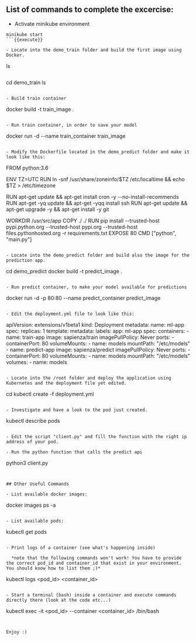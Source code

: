 ## List of commands to complete the excercise:

- Activate minikube environment

```
minikube start
```{{execute}}

- Locate into the demo_train folder and build the first image using Docker.

```
ls
```{{execute}}

```
cd demo_train
ls
```{{execute}}

- Build train container 

```
docker build -t train_image .
```{{execute}}

- Run train container, in order to save your model

```
docker run -d --name train_container train_image
```{{execute}}

- Modify the Dockerfile located in the demo_predict folder and make it look like this:

```
FROM python:3.6

ENV TZ=UTC
RUN ln -snf /usr/share/zoneinfo/$TZ /etc/localtime && echo $TZ > /etc/timezone

RUN apt-get update && apt-get install cron -y --no-install-recommends
RUN apt-get -yq update && apt-get -yqq install ssh
RUN apt-get update && apt-get upgrade -y && apt-get install -y git

WORKDIR /usr/src/app
COPY ./ ./
RUN pip install --trusted-host pypi.python.org --trusted-host pypi.org --trusted-host files.pythonhosted.org -r requirements.txt
EXPOSE 80
CMD ["python", "main.py"]
```{{copy}}

- Locate into the demo_predict folder and build also the image for the prediction app.

```
cd demo_predict
docker build -t predict_image .
```{{execute}}

- Run predict container, to make your model available for predictions

```
docker run -d -p 80:80 --name predict_container predict_image
```{{execute}}

- Edit the deployment.yml file to look like this:

```
apiVersion: extensions/v1beta1
kind: Deployment
metadata:
  name: ml-app
spec:
  replicas: 1
  template:
    metadata:
      labels:
        app: ml-app
    spec:
      containers:
      - name: train-app
        image: sapienza/train
        imagePullPolicy: Never
        ports:
        - containerPort: 80
        volumeMounts:
        - name: models
          mountPath: "/etc/models"
      - name: predict-app
        image: sapienza/predict
        imagePullPolicy: Never
        ports:
        - containerPort: 80
        volumeMounts:
        - name: models
          mountPath: "/etc/models"
      volumes:
      - name: models
```{{copy}}

- Locate into the /root folder and deploy the application using Kubernetes and the deployment file yet edited.

```
cd
kubectl create -f deployment.yml
```{{execute}}

- Investigate and have a look to the pod just created.

```
kubectl describe pods
```{{execute}}

- Edit the script "client.py" and fill the function with the right ip address of your pod.

- Run the python function that calls the predict api

```
python3 client.py
```{{execute}}


## Other Useful Commands

- List available docker images:

```
docker images ps -a
```{{execute}}

- List available pods:

```
kubectl get pods
```{{execute}}

- Print logs of a container (see what's happening inside)

  *note that the following commands won't work! You have to provide the correct pod_id and container_id that exist in your environment. You should know how to list them ;)*

```
kubectl logs <pod_id> <container_id>
```{{execute}}

- Start a terminal (bash) inside a container and execute commands directly there (look at the code etc...)

```
kubectl exec -it <pod_id> --container <container_id> /bin/bash
```{{execute}}


Enjoy :)


